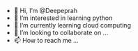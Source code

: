 - 👋 Hi, I’m @Deepeprah
- 👀 I’m interested in learning python 
- 🌱 I’m currently learning cloud computing 
- 💞️ I’m looking to collaborate on ...
- 📫 How to reach me ...

<!---
Deepeprah/Deepeprah is a ✨ special ✨ repository because its `README.md` (this file) appears on your GitHub profile.
You can click the Preview link to take a look at your changes.
--->
